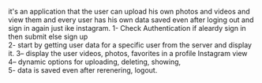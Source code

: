 it's an application that the user can upload his own photos and videos and view them and every user has his own data saved even after loging out and sign in again just ike instagram.
1- Check Authentication if aleardy sign in then submit else sign up  
2- start by getting user data for a specific user from the server and display it.
3– display the user videos, photos, favorites in a profile Instagram view 
4– dynamic options for uploading, deleting, showing,  
5- data is saved even after rerenering, logout.
